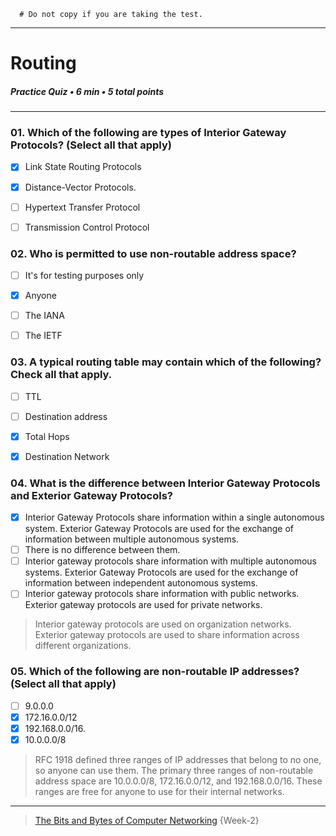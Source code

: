 ```
  # Do not copy if you are taking the test.
```
--- 

# Routing   
##### Practice Quiz • 6 min • 5 total points 
----- 


### 01.  Which of the following are types of Interior Gateway Protocols? (Select all that apply)
    
- [x]  Link State Routing Protocols    
- [x]  Distance-Vector Protocols.    
- [ ]  Hypertext Transfer Protocol    
- [ ]  Transmission Control Protocol


### 02.  Who is permitted to use non-routable address space?
    
- [ ]  It's for testing purposes only    
- [x]  Anyone    
- [ ]  The IANA    
- [ ]  The IETF


### 03.  A typical routing table may contain which of the following? Check all that apply.
    
- [ ]  TTL    
- [ ]  Destination address    
- [x]  Total Hops    
- [x]  Destination Network  



### 04.  What is the difference between Interior Gateway Protocols and Exterior Gateway Protocols?
    
- [x]  Interior Gateway Protocols share information within a single autonomous system. Exterior Gateway Protocols are used for the exchange of information between multiple autonomous systems.    
- [ ]  There is no difference between them.    
- [ ]  Interior gateway protocols share information with multiple autonomous systems. Exterior Gateway Protocols are used for the exchange of information between independent autonomous systems.    
- [ ]  Interior gateway protocols share information with public networks. Exterior gateway protocols are used for private networks.   
> Interior gateway protocols are used on organization networks. Exterior gateway protocols are used to share information across different organizations.  


### 05.  Which of the following are non-routable IP addresses? (Select all that apply)
    
- [ ]  9.0.0.0    
- [x]  172.16.0.0/12    
- [x]  192.168.0.0/16.    
- [x]  10.0.0.0/8  
> RFC 1918 defined three ranges of IP addresses that belong to no one, so anyone can use them. The primary three ranges of non-routable address space are 10.0.0.0/8, 172.16.0.0/12, and 192.168.0.0/16. These ranges are free for anyone to use for their internal networks.   


--- 
> [The Bits and Bytes of Computer Networking](https://www.coursera.org/learn/computer-networking/) {Week-2} 
